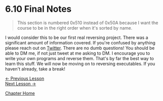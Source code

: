 # 6.10 Final Notes

> This section is numbered 0x510 instead of 0x50A because I want the course to be in the right order when it's sorted by name.

I would consider this to be our first real reversing project. There was a significant amount of information covered. If you're confused by anything please reach out on [Twitter](https://twitter.com/0xZ0F). There are no dumb questions! You should be able to DM me, if not just tweet at me asking to DM. I encourage you to write your own programs and reverse them. That's by far the best way to learn this stuff. We will now be moving on to reversing executables. If you haven't already, take a break!

[<- Previous Lesson](6.9%20ImplementingPlayer.md)  
[Next Lesson ->](../Chapter%207%20-%20Windows/7.0%20Windows.md)  

[Chapter Home](6.0%20DLL.md)  

